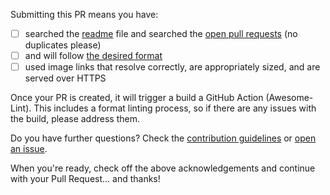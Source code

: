 Submitting this PR means you have:

- [ ] searched the [readme][readme-url] file and searched the [open pull requests](https://github.com/edm00se/awesome-board-games/pulls) (no duplicates please)
- [ ] and will follow [the desired format](https://github.com/edm00se/awesome-board-games/blob/main/formatting.md)
- [ ] used image links that resolve correctly, are appropriately sized, and are served over HTTPS

Once your PR is created, it will trigger a build a GitHub Action (Awesome-Lint). This includes a format linting process, so if there are any issues with the build, please address them.

Do you have further questions? Check the [contribution guidelines](https://github.com/edm00se/awesome-board-games/blob/main/contributing.md) or [open an issue](https://github.com/edm00se/awesome-board-games/issues/new).

When you're ready, check off the above acknowledgements and continue with your Pull Request... and thanks!

[readme-url]: https://github.com/edm00se/awesome-board-games/edit/main/readme.md

